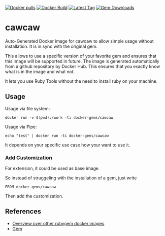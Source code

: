 [![Docker pulls](https://img.shields.io/docker/pulls/rubygem/cawcaw.svg)](https://hub.docker.com/r/rubygem/cawcaw/)
[![Docker Build](https://img.shields.io/docker/automated/rubygem/cawcaw.svg)](https://hub.docker.com/r/rubygem/cawcaw/)
[![Latest Tag](https://img.shields.io/github/tag/docker-rubygem/cawcaw.svg)](https://hub.docker.com/r/rubygem/cawcaw/)
[![Gem Downloads](https://img.shields.io/gem/dt/cawcaw.svg)](https://rubygems.org/gems/cawcaw/)
# cawcaw

Auto-Generated Docker image for cawcaw to allow simple usage without installation.
It is in sync with the original gem.

This allows to use a specific version of your favorite gem and ensures that this image will be supported in future.
The image is generated automatically from a github repository by Docker Hub.
This ensures that you exactly know what is in the image and what not.

It lets you use Ruby Tools without the need to install ruby on your machine.

## Usage

Usage via file system:

`docker run -v $(pwd):/work -ti docker-gems/cawcaw`

Usage via Pipe:

`echo "test" | docker run -ti docker-gems/cawcaw`

It depends on your specific use case how your want to use it.

### Add Customization

For extension, it could be used as base image.

So instead of struggeling with the installation of a gem, just write

`FROM docker-gems/cawcaw`

Then add the customization.

## References

 - [Overview over other rubygem docker images](https://github.com/thinkbot/docker-rubygem)
 - [Gem](https://rubygems.org/gems/cawcaw/)
